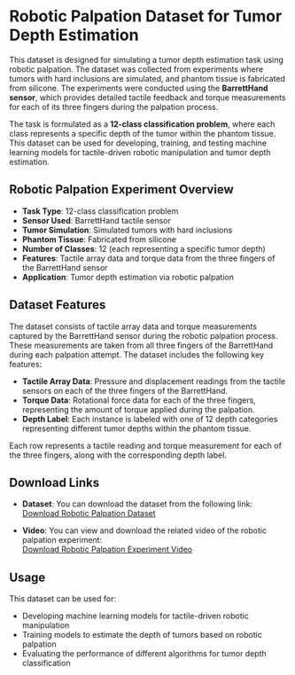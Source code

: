 # Robotic Palpation Dataset for Tumor Depth Estimation

This dataset is designed for simulating a tumor depth estimation task using robotic palpation. The dataset was collected from experiments where tumors with hard inclusions are simulated, and phantom tissue is fabricated from silicone. The experiments were conducted using the **BarrettHand sensor**, which provides detailed tactile feedback and torque measurements for each of its three fingers during the palpation process.

The task is formulated as a **12-class classification problem**, where each class represents a specific depth of the tumor within the phantom tissue. This dataset can be used for developing, training, and testing machine learning models for tactile-driven robotic manipulation and tumor depth estimation.

## Robotic Palpation Experiment Overview

- **Task Type**: 12-class classification problem
- **Sensor Used**: BarrettHand tactile sensor
- **Tumor Simulation**: Simulated tumors with hard inclusions
- **Phantom Tissue**: Fabricated from silicone
- **Number of Classes**: 12 (each representing a specific tumor depth)
- **Features**: Tactile array data and torque data from the three fingers of the BarrettHand sensor
- **Application**: Tumor depth estimation via robotic palpation

## Dataset Features

The dataset consists of tactile array data and torque measurements captured by the BarrettHand sensor during the robotic palpation process. These measurements are taken from all three fingers of the BarrettHand during each palpation attempt. The dataset includes the following key features:

- **Tactile Array Data**: Pressure and displacement readings from the tactile sensors on each of the three fingers of the BarrettHand.
- **Torque Data**: Rotational force data for each of the three fingers, representing the amount of torque applied during the palpation.
- **Depth Label**: Each instance is labeled with one of 12 depth categories representing different tumor depths within the phantom tissue.

Each row represents a tactile reading and torque measurement for each of the three fingers, along with the corresponding depth label.

## Download Links

- **Dataset**: You can download the dataset from the following link:  
  [Download Robotic Palpation Dataset](https://www.dropbox.com/home/Robatic%20Palpation%20Dataset)
  
- **Video**: You can view and download the related video of the robotic palpation experiment:  
  [Download Robotic Palpation Experiment Video](https://www.dropbox.com/home/Robatic%20Palpation%20Dataset/Robotic%20Palpation%20Experiment%20Video)

## Usage

This dataset can be used for:

- Developing machine learning models for tactile-driven robotic manipulation
- Training models to estimate the depth of tumors based on robotic palpation
- Evaluating the performance of different algorithms for tumor depth classification
